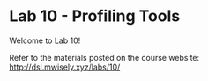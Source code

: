 # Lab 10 - Profiling Tools

Welcome to Lab 10!

Refer to the materials posted on the course website: http://dsl.mwisely.xyz/labs/10/
